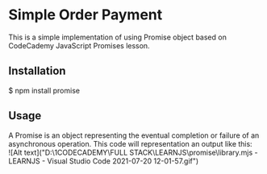 # **Simple Order Payment**
This is a simple implementation of using Promise object based on CodeCademy JavaScript Promises lesson.

## Installation
 $ npm install promise

## Usage
A Promise is an object representing the eventual completion or failure of an asynchronous operation. This code will representation an output like this:
<br>
![Alt text]("D:\1CODECADEMY\FULL STACK\LEARNJS\promise\library.mjs - LEARNJS - Visual Studio Code 2021-07-20 12-01-57.gif")